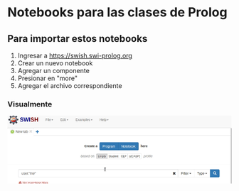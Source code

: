 # Notebooks para las clases de Prolog

## Para importar estos notebooks

1. Ingresar a https://swish.swi-prolog.org
2. Crear un nuevo notebook
3. Agregar un componente
4. Presionar en "more"
5. Agregar el archivo correspondiente

### Visualmente

![Importar](./img/how-to.gif)